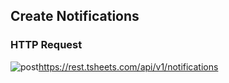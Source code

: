 ## Create Notifications

### HTTP Request

<img src="../../images/post.png" alt="post"/><api>https://rest.tsheets.com/api/v1/notifications</api>

